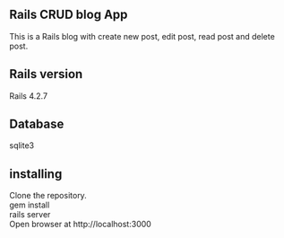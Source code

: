 ## Rails CRUD blog App
This is a Rails blog with create new post, edit post, read post and delete post.<br>

## Rails version
Rails 4.2.7

## Database 
sqlite3

## installing
Clone the repository.<br>
gem install<br>
rails server<br>
Open browser at http://localhost:3000 